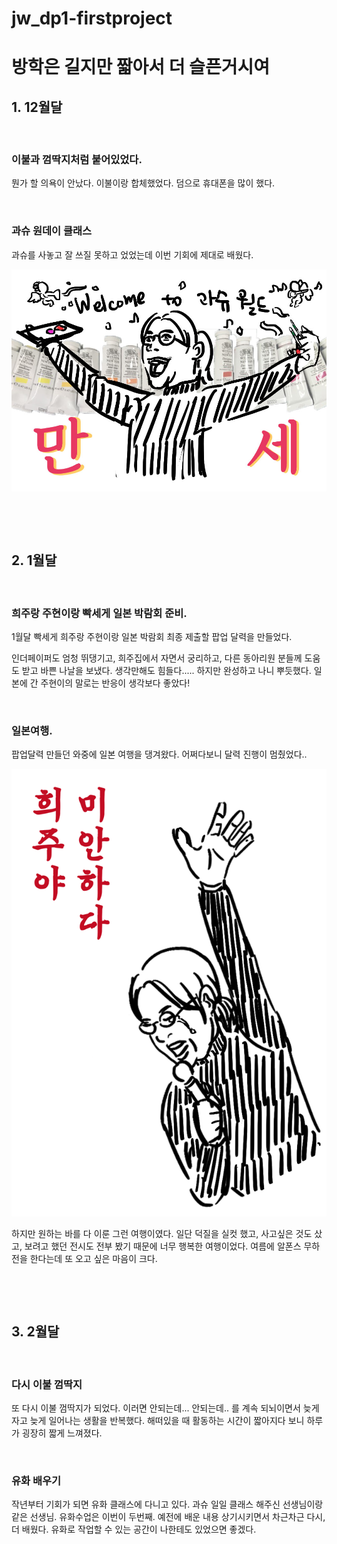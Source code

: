 # jw_dp1-firstproject
<!doctype html>
<title>정운쓰방학간단정리</title>
<body>
<h1>방학은 길지만 짧아서 더 슬픈거시여</h1>
<h2> 1. 12월달</h2>
<p> &nbsp; </p>
<h3> 이불과 껌딱지처럼 붙어있었다.</h3>
<p>뭔가 할 의욕이 안났다. 이불이랑 합체했었다. 덤으로 휴대폰을 많이 했다.
<p> &nbsp; </p>
<h3>과슈 원데이 클래스</h3>
<p>과슈를 사놓고 잘 쓰질 못하고 었었는데 이번 기회에 제대로 배웠다.</p>
<img src=" ./guashu.jpg">
<p> &nbsp; </p>
<p> &nbsp; </p>
<h2> 2. 1월달</h2>
<p> &nbsp; </p>
<h3> 희주랑 주현이랑 빡세게 일본 박람회 준비.</h3>
<p> 1월달 빡세게 희주랑 주현이랑 일본 박람회 최종 제출할 팝업 달력을 만들었다. </p>
<p>인더페이퍼도 엄청 뛰댕기고, 희주집에서 자면서 궁리하고, 다른 동아리원 분들께 도움도 받고 바쁜 나날을 보냈다. 생각만해도 힘들다..... 
하지만 완성하고 나니 뿌듯했다. 일본에 간 주현이의 말로는 반응이 생각보다 좋았다!</p>
<p> &nbsp; </p>
<h3> 일본여행.</h3>
<p> 팝업달력 만들던 와중에 일본 여행을 댕겨왔다. 어쩌다보니 달력 진행이 멈췄었다..</p>
<img src=" ./gomen.gif">
<p> 하지만 원하는 바를 다 이룬 그런 여행이였다. 일단 덕질을 실컷 했고, 사고싶은 것도 샀고, 보려고 했던 전시도 전부 봤기 때문에 너무 행복한 여행이었다. 여름에 알폰스 무하전을 한다는데 또 오고 싶은 마음이 크다.</p>
<p> &nbsp; </p>
<p> &nbsp; </p>
<h2>3. 2월달</h2>
<p> &nbsp; </p>
<h3>다시 이불 껌딱지</h3>
<p>또 다시 이불 껌딱지가 되었다. 이러면 안되는데... 안되는데.. 를 계속 되뇌이면서 늦게 자고 늦게 일어나는 생활을 반복했다. 해떠있을 때 활동하는 시간이 짧아지다 보니 하루가 굉장히 짧게 느껴졌다.</p>
<p> &nbsp; </p>
<h3>유화 배우기</h3>
<p>작년부터 기회가 되면 유화 클래스에 다니고 있다. 과슈 일일 클래스 해주신 선생님이랑 같은 선생님. 유화수업은 이번이 두번째. 예전에 배운 내용 상기시키면서 차근차근 다시, 더 배웠다. 유화로 작업할 수 있는 공간이 나한테도 있었으면 좋겠다.</p>
</body>
